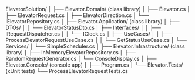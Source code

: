 ElevatorSolution/
│
├── Elevator.Domain/                (class library)
│   ├── Elevator.cs
│   ├── ElevatorRequest.cs
│   ├── ElevatorDirection.cs
│   └── IElevatorRepository.cs
│
├── Elevator.Application/           (class library)
│   ├── DTOs/
│   │   └── ElevatorStatusDto.cs
│   ├── Interfaces/
│   │   ├── IRequestDispatcher.cs
│   │   └── IClock.cs
│   ├── UseCases/
│   │   ├── ProcessElevatorRequestUseCase.cs
│   │   └── GetStatusUseCase.cs
│   └── Services/
│       └── SimpleScheduler.cs
│
├── Elevator.Infrastructure/        (class library)
│   ├── InMemoryElevatorRepository.cs
│   ├── RandomRequestGenerator.cs
│   └── ConsoleDisplay.cs
│
├── Elevator.Console/               (console app)
│   ├── Program.cs
│
└── Elevator.Tests/                 (xUnit tests)
    └── ProcessElevatorRequestTests.cs
